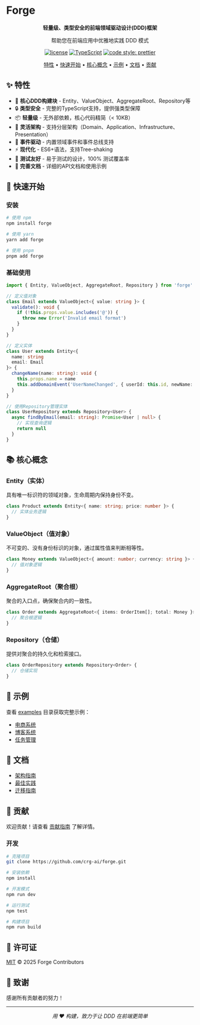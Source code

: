 # Forge

<div align="center">

**轻量级、类型安全的前端领域驱动设计(DDD)框架**

帮助您在前端应用中优雅地实践 DDD 模式

<!-- 等待 NPM 包发布后启用
[![npm version](https://img.shields.io/npm/v/@your-scope/forge.svg?style=flat-square)](https://www.npmjs.com/package/@your-scope/forge)
[![npm downloads](https://img.shields.io/npm/dm/@your-scope/forge.svg?style=flat-square)](https://www.npmjs.com/package/@your-scope/forge)
[![bundle size](https://img.shields.io/bundlephobia/minzip/@your-scope/forge?style=flat-square)](https://bundlephobia.com/package/@your-scope/forge)
-->

[![license](https://img.shields.io/badge/license-MIT-blue.svg?style=flat-square)](./LICENSE)
[![TypeScript](https://img.shields.io/badge/TypeScript-5.9-blue.svg?style=flat-square)](https://www.typescriptlang.org/)
[![code style: prettier](https://img.shields.io/badge/code_style-prettier-ff69b4.svg?style=flat-square)](https://github.com/prettier/prettier)

<!-- 创建 GitHub 仓库后取消注释 -->
<!--
[![CI Status](https://img.shields.io/github/actions/workflow/status/crg-ai/forge/ci.yml?branch=main&style=flat-square&label=CI)](https://github.com/crg-ai/forge/actions/workflows/ci.yml)
[![Coverage Status](https://img.shields.io/codecov/c/github/crg-ai/forge?style=flat-square)](https://codecov.io/gh/crg-ai/forge)
[![GitHub stars](https://img.shields.io/github/stars/crg-ai/forge?style=flat-square)](https://github.com/crg-ai/forge/stargazers)
[![GitHub issues](https://img.shields.io/github/issues/crg-ai/forge?style=flat-square)](https://github.com/crg-ai/forge/issues)
[![GitHub pull requests](https://img.shields.io/github/issues-pr/crg-ai/forge?style=flat-square)](https://github.com/crg-ai/forge/pulls)
[![Contributors](https://img.shields.io/github/contributors/crg-ai/forge?style=flat-square)](https://github.com/crg-ai/forge/graphs/contributors)
-->

[特性](#-特性) • [快速开始](#-快速开始) • [核心概念](#-核心概念) • [示例](#-示例) • [文档](#-文档) • [贡献](#-贡献)

</div>

## ✨ 特性

- 🎯 **核心DDD构建块** - Entity、ValueObject、AggregateRoot、Repository等
- 🔒 **类型安全** - 完整的TypeScript支持，提供强类型保障
- 📦 **轻量级** - 无外部依赖，核心代码精简（< 10KB）
- 🎨 **灵活架构** - 支持分层架构（Domain、Application、Infrastructure、Presentation）
- 🚀 **事件驱动** - 内置领域事件和事件总线支持
- ⚡ **现代化** - ES6+语法，支持Tree-shaking
- 🧪 **测试友好** - 易于测试的设计，100% 测试覆盖率
- 📝 **完善文档** - 详细的API文档和使用示例

## 🚀 快速开始

### 安装

```bash
# 使用 npm
npm install forge

# 使用 yarn
yarn add forge

# 使用 pnpm
pnpm add forge
```

### 基础使用

```typescript
import { Entity, ValueObject, AggregateRoot, Repository } from 'forge'

// 定义值对象
class Email extends ValueObject<{ value: string }> {
  validate(): void {
    if (!this.props.value.includes('@')) {
      throw new Error('Invalid email format')
    }
  }
}

// 定义实体
class User extends Entity<{
  name: string
  email: Email
}> {
  changeName(name: string): void {
    this.props.name = name
    this.addDomainEvent('UserNameChanged', { userId: this.id, newName: name })
  }
}

// 使用Repository管理实体
class UserRepository extends Repository<User> {
  async findByEmail(email: string): Promise<User | null> {
    // 实现查询逻辑
    return null
  }
}
```

## 📚 核心概念

### Entity（实体）

具有唯一标识符的领域对象，生命周期内保持身份不变。

```typescript
class Product extends Entity<{ name: string; price: number }> {
  // 实体业务逻辑
}
```

### ValueObject（值对象）

不可变的、没有身份标识的对象，通过属性值来判断相等性。

```typescript
class Money extends ValueObject<{ amount: number; currency: string }> {
  // 值对象逻辑
}
```

### AggregateRoot（聚合根）

聚合的入口点，确保聚合内的一致性。

```typescript
class Order extends AggregateRoot<{ items: OrderItem[]; total: Money }> {
  // 聚合根逻辑
}
```

### Repository（仓储）

提供对聚合的持久化和检索接口。

```typescript
class OrderRepository extends Repository<Order> {
  // 仓储实现
}
```

## 🎯 示例

查看 [examples](./examples) 目录获取完整示例：

- [电商系统](./examples/e-commerce)
- [博客系统](./examples/blog)
- [任务管理](./examples/todo)

## 📖 文档

<!-- API 文档链接将在 GitHub Pages 配置后启用 -->
<!-- - [API 文档](https://crg-ai.github.io/forge) -->

- [架构指南](./docs/architecture.md)
- [最佳实践](./docs/best-practices.md)
- [迁移指南](./docs/migration.md)

## 🤝 贡献

欢迎贡献！请查看 [贡献指南](CONTRIBUTING.md) 了解详情。

### 开发

```bash
# 克隆项目
git clone https://github.com/crg-ai/forge.git

# 安装依赖
npm install

# 开发模式
npm run dev

# 运行测试
npm test

# 构建项目
npm run build
```

## 📄 许可证

[MIT](LICENSE) © 2025 Forge Contributors

## 🙏 致谢

感谢所有贡献者的努力！

<!-- 创建 GitHub 仓库后启用
<a href="https://github.com/crg-ai/forge/graphs/contributors">
  <img src="https://contrib.rocks/image?repo=crg-ai/forge" alt="Contributors" />
</a>
-->

---

<div align="center">

_用 ❤️ 构建，致力于让 DDD 在前端更简单_

</div>
